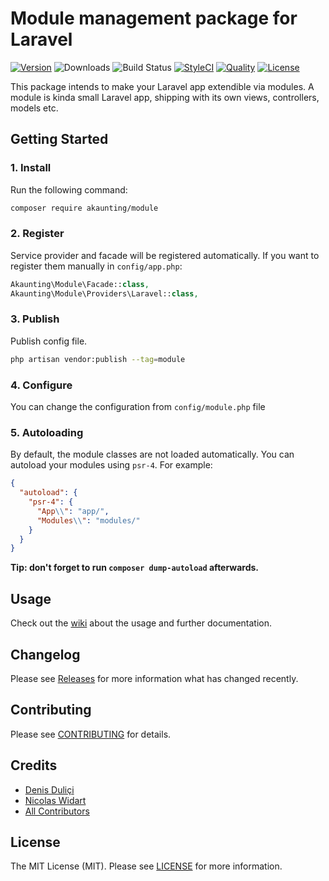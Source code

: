 # Module management package for Laravel

[![Version](https://poser.pugx.org/akaunting/module/v/stable.svg)](https://github.com/akaunting/module/releases)
![Downloads](https://poser.pugx.org/akaunting/module/d/total.svg)
![Build Status](https://travis-ci.com/akaunting/module.svg)
[![StyleCI](https://styleci.io/repos/180859866/shield?style=flat&branch=master)](https://styleci.io/repos/180859866)
[![Quality](https://scrutinizer-ci.com/g/akaunting/module/badges/quality-score.png?b=master)](https://scrutinizer-ci.com/g/akaunting/module)
[![License](https://poser.pugx.org/akaunting/module/license.svg)](LICENSE.md)

This package intends to make your Laravel app extendible via modules. A module is kinda small Laravel app, shipping with its own views, controllers, models etc.

## Getting Started

### 1. Install

Run the following command:

```bash
composer require akaunting/module
```

### 2. Register

Service provider and facade will be registered automatically. If you want to register them manually in `config/app.php`:

```php
Akaunting\Module\Facade::class,
Akaunting\Module\Providers\Laravel::class,
```

### 3. Publish

Publish config file.

```bash
php artisan vendor:publish --tag=module
```

### 4. Configure

You can change the configuration from `config/module.php` file

### 5. Autoloading

By default, the module classes are not loaded automatically. You can autoload your modules using `psr-4`. For example:

``` json
{
  "autoload": {
    "psr-4": {
      "App\\": "app/",
      "Modules\\": "modules/"
    }
  }
}
```

**Tip: don't forget to run `composer dump-autoload` afterwards.**

## Usage

Check out the [wiki](../../wiki) about the usage and further documentation.

## Changelog

Please see [Releases](../../releases) for more information what has changed recently.

## Contributing

Please see [CONTRIBUTING](CONTRIBUTING.md) for details.

## Credits

- [Denis Duliçi](https://github.com/denisdulici)
- [Nicolas Widart](https://github.com/nwidart)
- [All Contributors](../../contributors)

## License

The MIT License (MIT). Please see [LICENSE](LICENSE.md) for more information.
